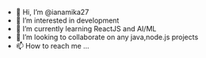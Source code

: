 - 👋 Hi, I’m @ianamika27
- 👀 I’m interested in development
- 🌱 I’m currently learning ReactJS and AI/ML
- 💞️ I’m looking to collaborate on any java,node.js projects
- 📫 How to reach me ...

<!---
ianamika27/ianamika27 is a ✨ special ✨ repository because its `README.md` (this file) appears on your GitHub profile.
You can click the Preview link to take a look at your changes.
--->
